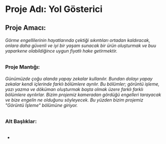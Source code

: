 # Proje Adı: Yol Gösterici

## Proje Amacı: 

###### Görme engellilerinin hayatlarında çektiği sıkıntıları ortadan kaldıracak, onlara daha güvenli ve iyi bir yaşam sunacak bir ürün oluşturmak ve buu yaparkene olabildiğince uygun fiyatlı hake getirmektir.

### Proje Mantığı:

###### Günümüzde çoğu alanda yapay zekalar kullanılır. Bundan dolayı yapay zekalar kendi içlerinde farklı bölümlere ayrılır. Bu bölümler; görüntü işleme, yazı yazma ve döküman oluşturmak başta olmak üzere farklı farklı bölümlere ayrılırlar. Bizim projemiz kameradan gördüğü engelleri tarayacak ve bize engelin ne olduğunu söyleyecek. Bu yüzden bizim projemiz "Görüntü İşleme" bölümüne giriyor.

### Alt Başlıklar:

-	######